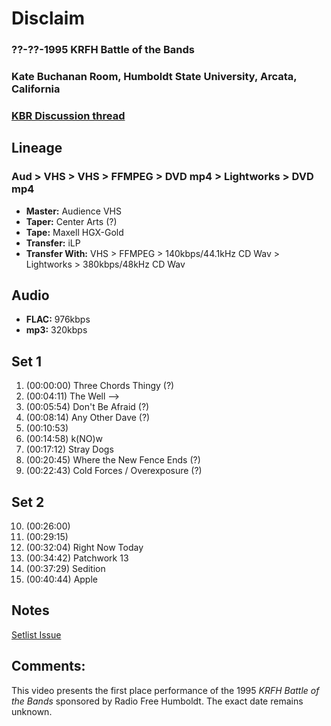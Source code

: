 # Disclaim
### ??-??-1995 KRFH Battle of the Bands
### Kate Buchanan Room, Humboldt State University, Arcata, California
### [KBR Discussion thread](https://github.com/iLPdev/disclaim/discussions/12) 

## Lineage
### Aud > VHS > VHS > FFMPEG > DVD mp4 > Lightworks > DVD mp4

* **Master:** Audience VHS 
* **Taper:** Center Arts (?)
* **Tape:** Maxell HGX-Gold
* **Transfer:** iLP
* **Transfer With:** VHS > FFMPEG > 140kbps/44.1kHz CD Wav > Lightworks > 380kbps/48kHz CD Wav  

## Audio
* **FLAC:** 976kbps
* **mp3:** 320kbps

## Set 1

1. (00:00:00) Three Chords Thingy (?)
2. (00:04:11) The Well -->
3. (00:05:54) Don't Be Afraid (?)
4. (00:08:14) Any Other Dave (?)
5. (00:10:53) 
6. (00:14:58) k(NO)w
7. (00:17:12) Stray Dogs
8. (00:20:45) Where the New Fence Ends (?)
9. (00:22:43) Cold Forces / Overexposure (?)

## Set 2

10. (00:26:00)
11. (00:29:15)
12. (00:32:04) Right Now Today
13. (00:34:42) Patchwork 13
14. (00:37:29) Sedition
15. (00:40:44) Apple

## Notes
[Setlist Issue](https://github.com/iLPdev/disclaim/issues/10)

## Comments:
This video presents the first place performance of the 1995 _KRFH Battle of the Bands_ sponsored by Radio Free Humboldt. The exact date remains unknown. 
